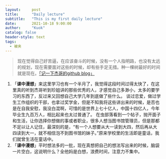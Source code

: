 ```yaml
---
layout:     post
title:      "Daily lecture"
subtitle:   "This is my first daily lecture"
date:       2021-10-18 9:00:00
author:     "Kuok"
catalog: false
header-style: text
tags:
  - 被夹
---
```


>现在觉得自己好苦逼，在应该奋斗的时候，没有一个人指明路，也没有太远的规划，现在需要面对这些的时候，却有些手足无措。种一棵树最好的时间就是现在。[「记一下杰哥的github blog」](https://djwangweijie.github.io/)

1. 「**课中漫想**」来这里学习也有一个半月了，我觉得这段时间过得太快了，在这里真的听到杰哥听到珍姐讲的那些优秀的人，才感觉自己多渺小，太多的要学习的东西了，反过来又回想自己大学几年到底做了些什么。
   谈过恋爱，做过学生工作组织的干部，也拿过奖学金，但是不知我将这些讲出来的时候，是否也是在自我安慰，我没白混啊，可惜的是世界上七十亿人，中国十四亿人，今年毕业生九百万人，相比起来也太过普通了。
   在虫部落看到一个帖子，抛开面子和生活，让你选择你想做的事或者职业，很多人想当图书馆管理员，但是那都不足以让人记住，最深刻的是，“有一个人想要从大一读到大四，然后再从大四读到大一，就不相信泡不到图书馆的妹子。”原来学校里的生活即是童话，我们就曾生活在童话中。
2. 「**课中漫想**」平时想法多的一批，现在真想把自己的想法写出来的时候，脑袋一片空白，这说明什么？全他妈是白想，浪费时间，注意力不集中。

